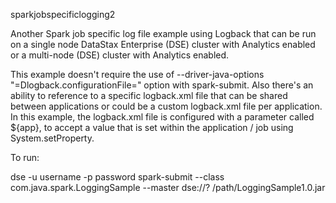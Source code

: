 sparkjobspecificlogging2

Another Spark job specific log file example using Logback that can be run on a single node DataStax Enterprise (DSE) cluster with Analytics enabled or a multi-node (DSE) cluster with Analytics enabled.  

This example doesn't require the use of --driver-java-options "=Dlogback.configurationFile=" option with spark-submit.  Also there's an ability to reference to a specific logback.xml file that can be shared between applications or could be a custom logback.xml file per application. In this example, the logback.xml file is configured with a parameter called ${app}, to accept a value that is set within the application / job using System.setProperty. 

To run:

dse -u username -p password spark-submit --class com.java.spark.LoggingSample --master dse://? /path/LoggingSample1.0.jar

